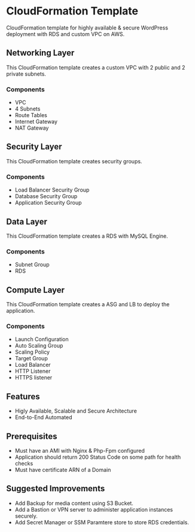 # CloudFormation Template
CloudFormation template for highly available & secure WordPress deployment with RDS and custom VPC on AWS.
## Networking Layer
This CloudFormation template creates a custom VPC with 2 public and 2 private subnets.
### Components
- VPC
- 4 Subnets
- Route Tables
- Internet Gateway
- NAT Gateway
## Security Layer
This CloudFormation template creates security groups.
### Components
- Load Balancer Security Group
- Database Security Group
- Application Security Group
## Data Layer
This CloudFormation template creates a RDS with MySQL Engine.
### Components
- Subnet Group
- RDS
## Compute Layer
This CloudFormation template creates a ASG and LB to deploy the application.
### Components
- Launch Configuration
- Auto Scaling Group
- Scaling Policy
- Target Group
- Load Balancer
- HTTP Listener
- HTTPS listener
## Features
- Higly Available, Scalable and Secure Architecture
- End-to-End Automated
## Prerequisites
- Must have an AMI with Nginx & Php-Fpm configured
- Application should return 200 Status Code on some path for health checks
- Must have certificate ARN of a Domain
## Suggested Improvements
- Add Backup for media content using S3 Bucket.
- Add a Bastion or VPN server to administer application instances securely.
- Add Secret Manager or SSM Paramtere store to store RDS credentials.



